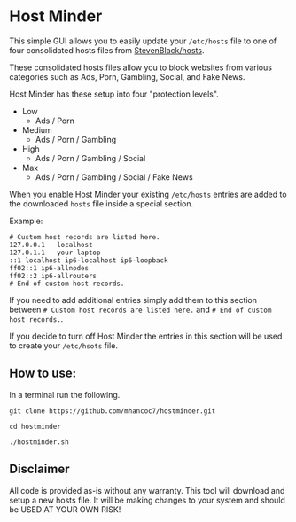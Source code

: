 # Host Minder

This simple GUI allows you to easily update your `/etc/hosts` file to one of four consolidated hosts files
from [StevenBlack/hosts](https://github.com/StevenBlack/hosts).

These consolidated hosts files allow you to block websites from various categories such as Ads, Porn, Gambling, Social,
and Fake News.

Host Minder has these setup into four "protection levels".

* Low
    * Ads / Porn
* Medium
    * Ads / Porn / Gambling
* High
    * Ads / Porn / Gambling / Social
* Max
    * Ads / Porn / Gambling / Social / Fake News

When you enable Host Minder your existing `/etc/hosts` entries are added to the downloaded `hosts` file inside a special
section.

Example:

```
# Custom host records are listed here.
127.0.0.1	localhost
127.0.1.1	your-laptop
::1	localhost ip6-localhost ip6-loopback
ff02::1 ip6-allnodes
ff02::2 ip6-allrouters
# End of custom host records.
```

If you need to add additional entries simply add them to this section between `# Custom host records are listed here.`
and `# End of custom host records.`.

If you decide to turn off Host Minder the entries in this section will be used to create your `/etc/hsots` file.

## How to use:

In a terminal run the following.

```git clone https://github.com/mhancoc7/hostminder.git```

```cd hostminder```

```./hostminder.sh```

## Disclaimer

All code is provided as-is without any warranty. This tool will download and setup a new hosts file. It will be making
changes to your system and should be USED AT YOUR OWN RISK!